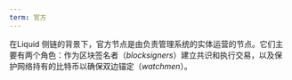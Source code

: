 ```yaml
---
term: 官方
---
```


在Liquid 侧链的背景下，官方节点是由负责管理系统的实体运营的节点。它们主要有两个角色：作为区块签名者（*blocksigners*）建立共识和执行交易，以及保护网络持有的比特币以确保双边锚定（*watchmen*）。